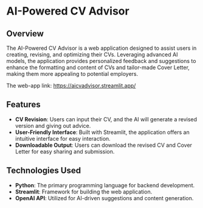 ﻿# AI-Powered CV Advisor

## Overview

The AI-Powered CV Advisor is a web application designed to assist users in creating, revising, and optimizing their CVs. Leveraging advanced AI models, the application provides personalized feedback and suggestions to enhance the formatting and content of CVs and tailor-made Cover Letter, making them more appealing to potential employers.

The web-app link: https://aicvadvisor.streamlit.app/

## Features

- **CV Revision**: Users can input their CV, and the AI will generate a revised version and giving out advice.
- **User-Friendly Interface**: Built with Streamlit, the application offers an intuitive interface for easy interaction.
- **Downloadable Output**: Users can download the revised CV and Cover Letter for easy sharing and submission.

## Technologies Used

- **Python**: The primary programming language for backend development.
- **Streamlit**: Framework for building the web application.
- **OpenAI API**: Utilized for AI-driven suggestions and content generation.
